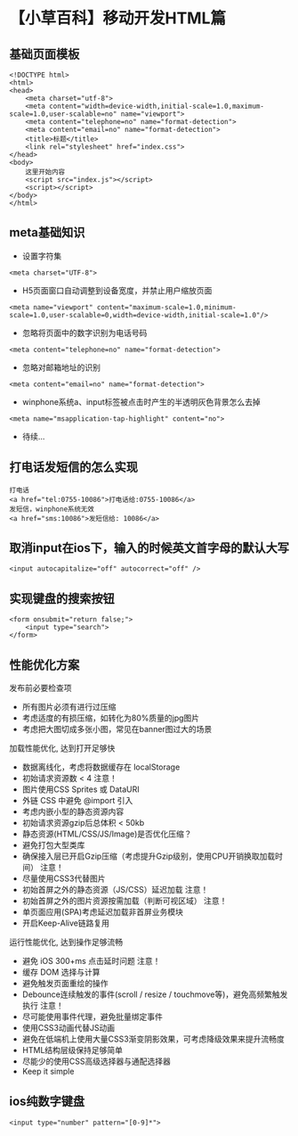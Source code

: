 # 【小草百科】移动开发HTML篇

## 基础页面模板

```
<!DOCTYPE html>
<html>
<head>
    <meta charset="utf-8">
    <meta content="width=device-width,initial-scale=1.0,maximum-scale=1.0,user-scalable=no" name="viewport">
    <meta content="telephone=no" name="format-detection">
    <meta content="email=no" name="format-detection">
    <title>标题</title>
    <link rel="stylesheet" href="index.css">
</head>
<body>
    这里开始内容
    <script src="index.js"></script>
    <script></script>
</body>
</html>
```

## meta基础知识

* 设置字符集

```
<meta charset="UTF-8">
```

* H5页面窗口自动调整到设备宽度，并禁止用户缩放页面

```
<meta name="viewport" content="maximum-scale=1.0,minimum-scale=1.0,user-scalable=0,width=device-width,initial-scale=1.0"/>
```

* 忽略将页面中的数字识别为电话号码

```
<meta content="telephone=no" name="format-detection">
```

* 忽略对邮箱地址的识别

```
<meta content="email=no" name="format-detection">
```

* winphone系统a、input标签被点击时产生的半透明灰色背景怎么去掉

```
<meta name="msapplication-tap-highlight" content="no">
```

* 待续... 

## 打电话发短信的怎么实现

```
打电话
<a href="tel:0755-10086">打电话给:0755-10086</a>
发短信，winphone系统无效
<a href="sms:10086">发短信给: 10086</a>
```

## 取消input在ios下，输入的时候英文首字母的默认大写

```
<input autocapitalize="off" autocorrect="off" />
```

## 实现键盘的搜索按钮

```
<form onsubmit="return false;">
	<input type="search">
</form>
```

## 性能优化方案

发布前必要检查项

* 所有图片必须有进行过压缩
* 考虑适度的有损压缩，如转化为80%质量的jpg图片
* 考虑把大图切成多张小图，常见在banner图过大的场景

加载性能优化, 达到打开足够快

* 数据离线化，考虑将数据缓存在 localStorage
* 初始请求资源数 < 4 注意！
* 图片使用CSS Sprites 或 DataURI
* 外链 CSS 中避免 @import 引入
* 考虑内嵌小型的静态资源内容
* 初始请求资源gzip后总体积 < 50kb
* 静态资源(HTML/CSS/JS/Image)是否优化压缩？
* 避免打包大型类库
* 确保接入层已开启Gzip压缩（考虑提升Gzip级别，使用CPU开销换取加载时间） 注意！
* 尽量使用CSS3代替图片
* 初始首屏之外的静态资源（JS/CSS）延迟加载 注意！
* 初始首屏之外的图片资源按需加载（判断可视区域） 注意！
* 单页面应用(SPA)考虑延迟加载非首屏业务模块
* 开启Keep-Alive链路复用

运行性能优化, 达到操作足够流畅

* 避免 iOS 300+ms 点击延时问题 注意！
* 缓存 DOM 选择与计算
* 避免触发页面重绘的操作
* Debounce连续触发的事件(scroll / resize / touchmove等)，避免高频繁触发执行 注意！
* 尽可能使用事件代理，避免批量绑定事件
* 使用CSS3动画代替JS动画
* 避免在低端机上使用大量CSS3渐变阴影效果，可考虑降级效果来提升流畅度
* HTML结构层级保持足够简单
* 尽能少的使用CSS高级选择器与通配选择器
* Keep it simple

## ios纯数字键盘

```
<input type="number" pattern="[0-9]*">
```


